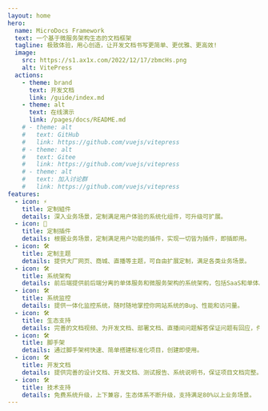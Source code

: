 ```yaml
---
layout: home
hero:
  name: MicroDocs Framework
  text: 一个基于微服务架构生态的文档框架
  tagline: 极致体验，用心创造，让开发文档书写更简单、更优雅、更高效!
  image:
    src: https://s1.ax1x.com/2022/12/17/zbmcHs.png
    alt: VitePress
  actions:
    - theme: brand
      text: 开发文档
      link: /guide/index.md
    - theme: alt
      text: 在线演示
      link: /pages/docs/README.md
    # - theme: alt
    #   text: GitHub
    #   link: https://github.com/vuejs/vitepress
    # - theme: alt
    #   text: Gitee
    #   link: https://github.com/vuejs/vitepress
    # - theme: alt
    #   text: 加入讨论群
    #   link: https://github.com/vuejs/vitepress
features:
  - icon: ⚡️
    title: 定制組件
    details: 深入业务场景，定制满足用户体验的系统化组件，可升级可扩展。
  - icon: 🖖
    title: 定制插件
    details: 根据业务场景，定制满足用户功能的插件，实现一切皆为插件，即插即用。
  - icon: 🛠️
    title: 定制主题
    details: 提供大厂网页、商城、直播等主题，可自由扩展定制，满足各类业务场景。
  - icon: 🛠️
    title: 系统架构
    details: 前后端提供前后端分离的单体服务和微服务架构的系统架构，包括SaaS和单体。
  - icon: 🛠️
    title: 系统监控
    details: 提供一体化监控系统，随时随地掌控你网站系统的Bug、性能和访问量。
  - icon: 🛠️
    title: 生态支持
    details: 完善的文档视频、为开发文档、部署文档、直播间问题解答保证问题有回应，件件有着落。
  - icon: 🛠️
    title: 脚手架
    details: 通过脚手架柯快速、简单搭建标准化项目，创建即使用。
  - icon: 🛠️
    title: 开发文档
    details: 提供完善的设计文档、开发文档、测试报告、系统说明书，保证项目文档完整。
  - icon: 🛠️
    title: 技术支持
    details: 免费系统升级，上下兼容，生态体系不断升级，支持满足80%以上业务场景。
---
```


